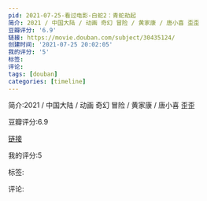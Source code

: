```yaml
---
pid: 2021-07-25-看过电影-白蛇2：青蛇劫起
简介: 2021 / 中国大陆 / 动画 奇幻 冒险 / 黄家康 / 唐小喜 歪歪
豆瓣评分: '6.9'
链接: https://movie.douban.com/subject/30435124/
创建时间: '2021-07-25 20:02:05'
我的评分: '5'
标签:
评论:
tags: [douban]
categories: [timeline]
---
```

简介:2021 / 中国大陆 / 动画 奇幻 冒险 / 黄家康 / 唐小喜 歪歪

豆瓣评分:6.9

[链接](https://movie.douban.com/subject/30435124/)

我的评分:5

标签:

评论:


